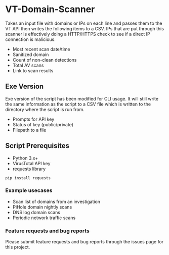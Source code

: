 # VT-Domain-Scanner
Takes an input file with domains or IPs on each line and passes them to the VT API then writes the following items to a CSV. 
IPs that are put through this scanner is effectively doing a HTTP/HTTPS check to see if a direct IP connection is malicious.
* Most recent scan date/time
* Sanitized domain
* Count of non-clean detections
* Total AV scans
* Link to scan results

## Exe Version
Exe version of the script has been modified for CLI usage. It will still write the same information as the script to a CSV file which is written to the directory where the script is run from.
* Prompts for API key
* Status of key (public/private)
* Filepath to a file

## Script Prerequisites 
* Python 3.x+
* VirusTotal API key
* requests library

```pip install requests```

### Example usecases
* Scan list of domains from an investigation
* PiHole domain nightly scans
* DNS log domain scans
* Periodic network traffic scans


### Feature requests and bug reports
Please submit feature requests and bug reports through the issues page for this project.

